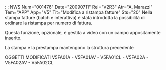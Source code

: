  :  : NWS Num="001476" Date="20090711" Rel="V2R3" Atr="A. Marazzi" Tem="APP" App="V5" Tit="Modifica a ristampa fatture" Sts="20"
Nella stampa fatture (batch e interattiva) è stata introdotta la possibilità di ordinare la ristampa
per numero di fattura.

Questa funzione, opzionale, è gestita a video con un campo appositamente inserito.

La stampa e la prestampa mantengono la struttura precedente

OGGETTI MODIFICATI
V5FA01A - V5FA01AV - V5FA01CL - V5FA02A - V5FA02AV - V5FA02CL
